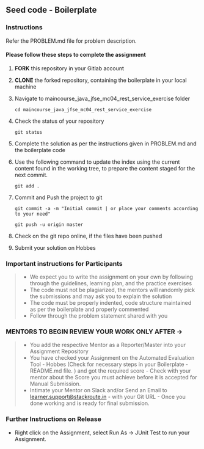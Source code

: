 ## Seed code - Boilerplate

### Instructions

Refer the PROBLEM.md file for problem description.

#### Please follow these steps to complete the assignment

1. **FORK** this repository in your Gitlab account

2. **CLONE** the forked repository, containing the boilerplate in your local machine

3. Navigate to maincourse_java_jfse_mc04_rest_service_exercise folder

   `cd maincourse_java_jfse_mc04_rest_service_exercise`

4. Check the status of your repository

   `git status`

5. Complete the solution as per the instructions given in PROBLEM.md and the boilerplate code

6. Use the following command to update the index using the current content found in the working tree, to prepare the
   content staged for the next commit.

   `git add .`

7. Commit and Push the project to git

   `git commit -a -m "Initial commit | or place your comments according to your need"`

   `git push -u origin master`

8. Check on the git repo online, if the files have been pushed

9. Submit your solution on Hobbes

### Important instructions for Participants

> - We expect you to write the assignment on your own by following through the guidelines, learning plan, and the
    practice exercises
> - The code must not be plagiarized, the mentors will randomly pick the submissions and may ask you to explain the
    solution
> - The code must be properly indented, code structure maintained as per the boilerplate and properly commented
> - Follow through the problem statement shared with you

### MENTORS TO BEGIN REVIEW YOUR WORK ONLY AFTER ->

> - You add the respective Mentor as a Reporter/Master into your Assignment Repository
> - You have checked your Assignment on the Automated Evaluation Tool - Hobbes (Check for necessary steps in your
    Boilerplate - README.md file. ) and got the required score - Check with your mentor about the Score you must achieve
    before it is accepted for Manual Submission.
> - Intimate your Mentor on Slack and/or Send an Email to learner.support@stackroute.in - with your Git URL - Once you
    done working and is ready for final submission.

### Further Instructions on Release

- Right click on the Assignment, select Run As -> JUnit Test to run your Assignment.
